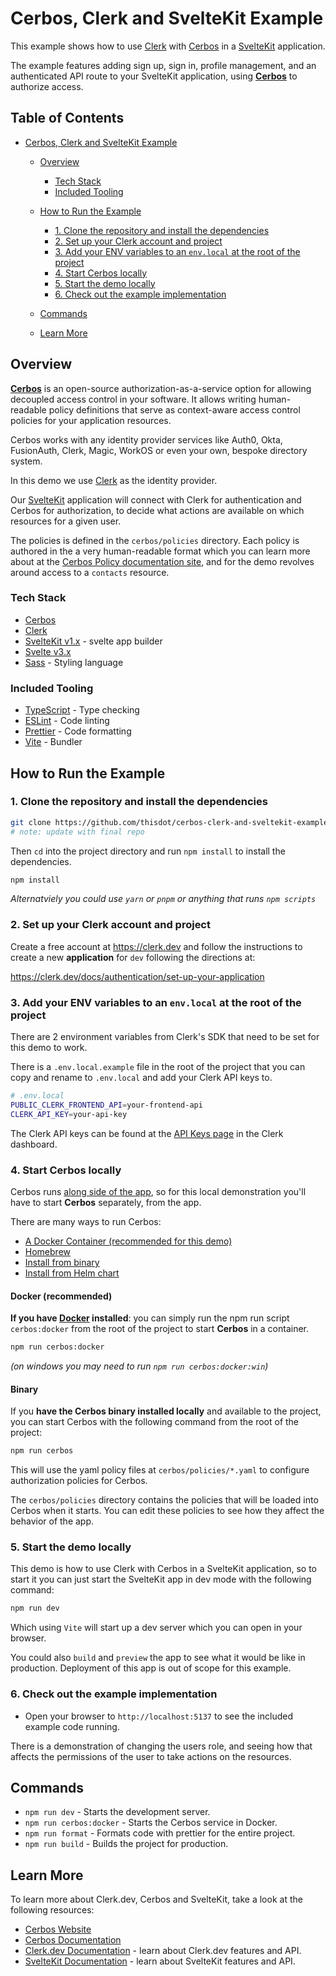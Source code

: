 # Cerbos, Clerk and SvelteKit Example

This example shows how to use [Clerk](https://www.clerk.dev/?utm_source=github&utm_medium=starter_repos&utm_campaign=sveltekit_starter) with [Cerbos](https://cerbos.dev) in a [SvelteKit](https://kit.svelte.dev/) application.

The example features adding sign up, sign in, profile management, and an authenticated API route to your SvelteKit application, using **[Cerbos](https://cerbos.dev)** to authorize access.

## Table of Contents

- [Cerbos, Clerk and SvelteKit Example](#cerbos--clerk-and-sveltekit-example)

  - [Overview](#overview)
    - [Tech Stack](#tech-stack)
    - [Included Tooling](#included-tooling)
  - [How to Run the Example](#how-to-run-the-example)

    - [1. Clone the repository and install the dependencies](#1-clone-the-repository-and-install-the-dependencies)
    - [2. Set up your Clerk account and project](#2-set-up-your-clerk-account-and-project)
    - [3. Add your ENV variables to an `env.local` at the root of the project](#3-add-your-env-variables-to-an-envlocal-at-the-root-of-the-project)
    - [4. Start Cerbos locally](#4-start-cerbos-locally)
    - [5. Start the demo locally](#5-start-the-demo-locally)
    - [6. Check out the example implementation](#6-check-out-the-example-implementation)

  - [Commands](#commands)
  - [Learn More](#learn-more)

## Overview

**[Cerbos](https://cerbos.dev)** is an open-source authorization-as-a-service option for allowing decoupled access control in your software. It allows writing human-readable policy definitions that serve as context-aware access control policies for your application resources.

Cerbos works with any identity provider services like Auth0, Okta, FusionAuth, Clerk, Magic, WorkOS or even your own, bespoke directory system.

In this demo we use [Clerk](https://www.clerk.dev/?utm_source=github&utm_medium=starter_repos&utm_campaign=sveltekit_starter) as the identity provider.

Our [SvelteKit](https://kit.svelte.dev/) application will connect with Clerk for authentication and Cerbos for authorization, to decide what actions are available on which resources for a given user.

The policies is defined in the `cerbos/policies` directory. Each policy is authored in the a very human-readable format which you can learn more about at the [Cerbos Policy documentation site](https://docs.cerbos.dev/cerbos/latest/policies), and for the demo revolves around access to a `contacts` resource.

### Tech Stack

- [Cerbos](https://cerbos.dev)
- [Clerk](https://www.clerk.dev/?utm_source=github&utm_medium=starter_repos&utm_campaign=sveltekit_starter)
- [SvelteKit v1.x](https://kit.svelte.dev/) - svelte app builder
- [Svelte v3.x](https://svelte.dev/)
- [Sass](https://sass-lang.com/) - Styling language

### Included Tooling

- [TypeScript](https://www.typescriptlang.org/) - Type checking
- [ESLint](https://eslint.org/) - Code linting
- [Prettier](https://prettier.io/) - Code formatting
- [Vite](https://vitejs.dev/) - Bundler

## How to Run the Example

### 1. Clone the repository and install the dependencies

```bash
git clone https://github.com/thisdot/cerbos-clerk-and-sveltekit-example.git
# note: update with final repo
```

Then `cd` into the project directory and run `npm install` to install the dependencies.

```sh
npm install
```

_Alternatviely you could use `yarn` or `pnpm` or anything that runs `npm scripts`_

### 2. Set up your Clerk account and project

Create a free account at https://clerk.dev and follow the instructions to create a new **application** for `dev` following the directions at:

https://clerk.dev/docs/authentication/set-up-your-application

### 3. Add your ENV variables to an `env.local` at the root of the project

There are 2 environment variables from Clerk's SDK that need to be set for this demo to work.

There is a `.env.local.example` file in the root of the project that you can copy and rename to `.env.local` and add your Clerk API keys to.

```sh
# .env.local
PUBLIC_CLERK_FRONTEND_API=your-frontend-api
CLERK_API_KEY=your-api-key
```

The Clerk API keys can be found at the [API Keys page](https://dashboard.clerk.dev/last-active?path=api-keys) in the Clerk dashboard.

### 4. Start Cerbos locally

Cerbos runs [along side of the app](https://docs.cerbos.dev/cerbos/latest/deployment/index.html), so for this local demonstration
you'll have to start **Cerbos** separately, from the app.

There are many ways to run Cerbos:

- [A Docker Container (recommended for this demo)](docker--recommended-)
- [Homebrew](https://docs.cerbos.dev/cerbos/latest/installation/binary.html#homebrew)
- [Install from binary](https://docs.cerbos.dev/cerbos/latest/installation/binary.html)
- [Install from Helm chart](https://docs.cerbos.dev/cerbos/latest/installation/helm.html)

#### Docker (recommended)

**If you have [Docker](https://www.docker.com/) installed**: you can simply run the npm run script `cerbos:docker` from the root of the project to start **Cerbos** in a container.

```bash
npm run cerbos:docker
```

_(on windows you may need to run `npm run cerbos:docker:win`)_

#### Binary

If you **have the Cerbos binary installed locally** and available to the project, you can start Cerbos with the following command from the root of the project:

```bash
npm run cerbos
```

This will use the yaml policy files at `cerbos/policies/*.yaml` to configure authorization policies for Cerbos.

The `cerbos/policies` directory contains the policies that will be loaded into Cerbos when it starts. You can edit these policies to see how they affect the behavior of the app.

### 5. Start the demo locally

This demo is how to use Clerk with Cerbos in a SvelteKit application, so to start it you can just start the SvelteKit app in dev mode with the following command:

```bash
npm run dev
```

Which using `Vite` will start up a dev server which you can open in your browser.

You could also `build` and `preview` the app to see what it would be like in production. Deployment of this app is out of scope for this example.

### 6. Check out the example implementation

- Open your browser to `http://localhost:5137` to see the included example code running.

There is a demonstration of changing the users role, and seeing how that affects the permissions of the user to take actions on the resources.

## Commands

- `npm run dev` - Starts the development server.
- `npm run cerbos:docker` - Starts the Cerbos service in Docker.
- `npm run format` - Formats code with prettier for the entire project.
- `npm run build` - Builds the project for production.

## Learn More

To learn more about Clerk.dev, Cerbos and SvelteKit, take a look at the following resources:

- [Cerbos Website](https://cerbos.dev)
- [Cerbos Documentation](https://docs.cerbos.dev)
- [Clerk.dev Documentation](https://docs.clerk.dev/?utm_source=github&utm_medium=starter_repos&utm_campaign=sveltekit_starter) - learn about Clerk.dev features and API.
- [SvelteKit Documentation](https://kit.svelte.dev?utm_source=github&utm_medium=starter_repos&utm_campaign=sveltekit_starter) - learn about SvelteKit features and API.
